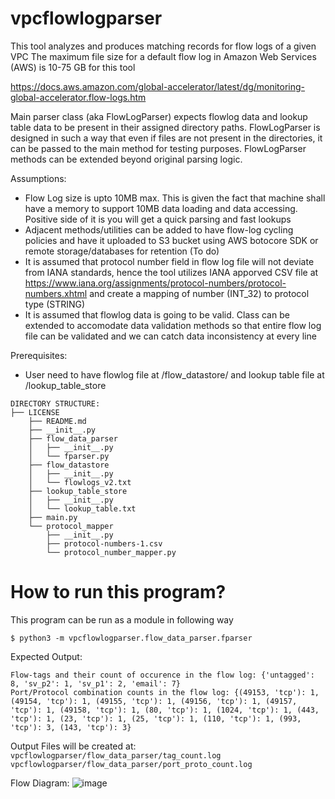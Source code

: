 # vpcflowlogparser
This tool analyzes and produces matching records for flow logs of a given VPC
The maximum file size for a default flow log in Amazon Web Services (AWS) is 10-75 GB for this tool

https://docs.aws.amazon.com/global-accelerator/latest/dg/monitoring-global-accelerator.flow-logs.htm


Main parser class (aka FlowLogParser) expects flowlog data and lookup table data to be present in their assigned directory paths.
FlowLogParser is designed in such a way that even if files are not present in the directories, it can be passed to the main method for testing purposes.
FlowLogParser methods can be extended beyond original parsing logic.

Assumptions:
- Flow Log size is upto 10MB max. This is given the fact that machine shall have a memory to support 10MB data loading and data accessing. Positive side of it is you will get a quick parsing and fast lookups
- Adjacent methods/utilities can be added to have flow-log cycling policies and have it uploaded to S3 bucket using AWS botocore SDK or remote storage/databases for retention (To do)
- It is assumed that protocol number field in flow log file will not deviate from IANA standards, hence the tool utilizes IANA apporved CSV file at https://www.iana.org/assignments/protocol-numbers/protocol-numbers.xhtml and create a mapping of number (INT_32) to protocol type (STRING)
- It is assumed that flowlog data is going to be valid. Class can be extended to accomodate data validation methods so that entire flow log file can be validated and we can catch data inconsistency at every line

Prerequisites:
- User need to have flowlog file at /flow_datastore/ and lookup table file at /lookup_table_store

```
DIRECTORY STRUCTURE:
├── LICENSE
    ├── README.md
    ├── __init__.py
    ├── flow_data_parser
    │   ├── __init__.py
    │   └── fparser.py
    ├── flow_datastore
    │   ├── __init__.py
    │   └── flowlogs_v2.txt
    ├── lookup_table_store
    │   ├── __init__.py
    │   └── lookup_table.txt
    ├── main.py
    └── protocol_mapper
        ├── __init__.py
        ├── protocol-numbers-1.csv
        └── protocol_number_mapper.py
```

# How to run this program?
This program can be run as a module in following way
<!-- (Make sure to be outside the parent module path to avoid ModuleNotFoundError: No module named 'vpcflowlogparser' error) -->
```$ python3 -m vpcflowlogparser.flow_data_parser.fparser```

Expected Output:
```
Flow-tags and their count of occurence in the flow log: {'untagged': 8, 'sv_p2': 1, 'sv_p1': 2, 'email': 7}
Port/Protocol combination counts in the flow log: {(49153, 'tcp'): 1, (49154, 'tcp'): 1, (49155, 'tcp'): 1, (49156, 'tcp'): 1, (49157, 'tcp'): 1, (49158, 'tcp'): 1, (80, 'tcp'): 1, (1024, 'tcp'): 1, (443, 'tcp'): 1, (23, 'tcp'): 1, (25, 'tcp'): 1, (110, 'tcp'): 1, (993, 'tcp'): 3, (143, 'tcp'): 3}
```

Output Files will be created at:
```vpcflowlogparser/flow_data_parser/tag_count.log```
```vpcflowlogparser/flow_data_parser/port_proto_count.log```

Flow Diagram:
![image](https://github.com/user-attachments/assets/5b3c5b51-b771-4533-95ab-fad806f70b6f)


